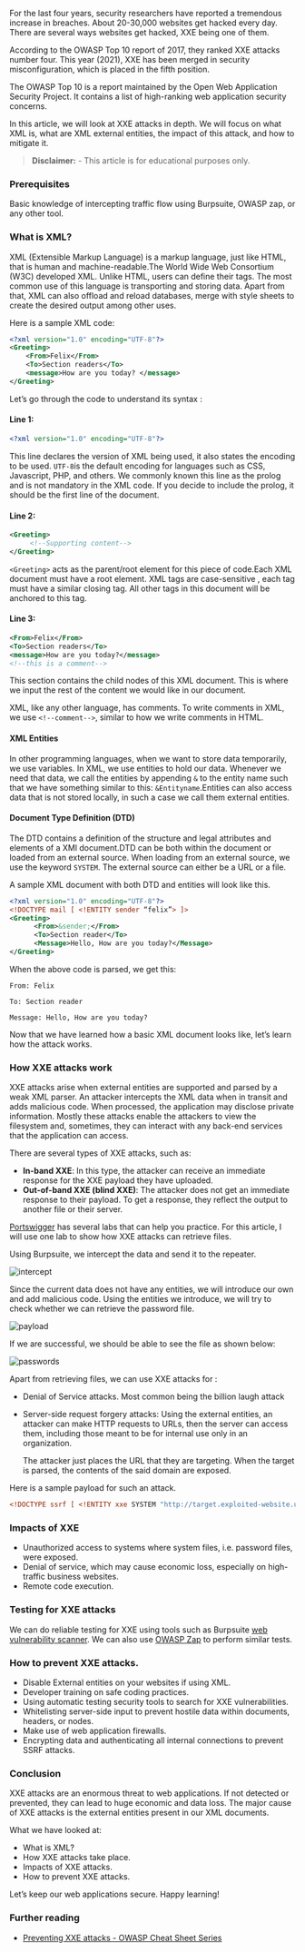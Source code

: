 For the last four years, security researchers have reported a tremendous increase in breaches. About 20-30,000 websites get hacked every day. There are several ways websites get hacked, XXE being one of them.

According to the OWASP Top 10 report of 2017, they ranked XXE attacks number four. This year (2021), XXE has been merged in security misconfiguration, which is placed in the fifth position.

The OWASP Top 10 is a report maintained by the Open Web Application Security Project. It contains a list of high-ranking web application security concerns.

In this article, we will look at XXE attacks in depth. We will focus on what XML is, what are XML external entities, the impact of this attack, and how to mitigate it.

> **Disclaimer:** - This article is for educational purposes only. 

### Prerequisites
Basic knowledge of intercepting traffic flow using Burpsuite, OWASP zap, or any other tool.

### What is XML?
XML (Extensible Markup Language) is a markup language, just like HTML, that is human and machine-readable.The World Wide Web Consortium (W3C) developed XML. Unlike HTML, users can define their tags. The most common use of this language is transporting and storing data. Apart from that, XML can also offload and reload databases, merge with style sheets to create the desired output among other uses.

Here is a sample XML code:

```xml
<?xml version="1.0" encoding="UTF-8"?>
<Greeting>
    <From>Felix</From>
    <To>Section readers</To>
    <message>How are you today? </message>
</Greeting>
```

Let’s go through the code to understand its syntax :

#### Line 1:
```xml
<?xml version="1.0" encoding="UTF-8"?>
```

This line declares the version of XML being used, it also states the encoding to be used. `UTF-8`is the default encoding for languages such as CSS, Javascript, PHP, and others. We commonly known this line as the prolog and is not mandatory in the XML code. If you decide to include the prolog, it should be the first line of the document.

#### Line 2:
```xml
<Greeting>
     <!--Supporting content-->
</Greeting>
```
 
`<Greeting>` acts as the parent/root element for this piece of code.Each XML document must have a root element. XML tags are case-sensitive , each tag must have a similar closing tag. All other tags in this document will be anchored to this tag.

#### Line 3:
```xml
<From>Felix</From>
<To>Section readers</To>
<message>How are you today?</message>
<!--this is a comment-->
```

This section contains the child nodes of this XML document. This is where we input the rest of the content we would like in our document.

XML, like any other language, has comments. To write comments in XML, we use `<!--comment-->`, similar to how we write comments in HTML.

#### XML Entities
In other programming languages, when we want to store data temporarily, we use variables. In XML, we use entities to hold our data. Whenever we need that data, we call the entities by appending `&` to the entity name such that we have something similar to this: `&Entityname`.Entities can also access data that is not stored locally, in such a case we call them external entities.

#### Document Type Definition (DTD)
The DTD contains a definition of the structure and legal attributes and elements of a XMl document.DTD can be both within the document or loaded from an external source. When loading from an external source, we use the keyword `SYSTEM`. The external source can either be a URL or a file.

A sample XML document with both DTD and entities will look like this.

```xml
<?xml version="1.0" encoding="UTF-8"?>
<!DOCTYPE mail [ <!ENTITY sender “felix”> ]>
<Greeting>
      <From>&sender;</From>
      <To>Section reader</To>
      <Message>Hello, How are you today?</Message>
</Greeting>
```

When the above code is parsed, we get this:

```
From: Felix

To: Section reader

Message: Hello, How are you today?
```

Now that we have learned how a basic XML document looks like, let’s learn how the attack works.

### How XXE attacks work

XXE attacks arise when external entities are supported and parsed by a weak XML parser. An attacker intercepts the XML data when in transit and adds malicious code. When processed, the application may disclose private information. Mostly these attacks enable the attackers to view the filesystem and, sometimes, they can interact with any back-end services that the application can access.

There are several types of XXE attacks, such as:

- **In-band XXE**: In this type, the attacker can receive an immediate response for the XXE payload they have uploaded.
- **Out-of-band XXE (blind XXE)**: The attacker does not get an immediate response to their payload. To get a response, they reflect the output to another file or their server.

[Portswigger](www.portswigger.net/web-security/xxe) has several labs that can help you practice. For this article, I will use one lab to show how XXE attacks can retrieve files.

Using Burpsuite, we intercept the data and send it to the repeater.

![intercept](/engineering-education/understanding-xml-external-entity-attacks/intercept1.png)

Since the current data does not have any entities, we will introduce our own and add malicious code. Using the entities we introduce, we will try to check whether we can retrieve the password file. 

![payload](/engineering-education/understanding-xml-external-entity-attacks/payload.png)

If we are successful, we should be able to see the file as shown below:

![passwords](/engineering-education/understanding-xml-external-entity-attacks/intercept2.png)

Apart from retrieving files, we can use XXE attacks for :

- Denial of Service attacks. Most common being the billion laugh attack 
- Server-side request forgery attacks: Using the external entities, an attacker can make HTTP requests to URLs, then the server can access them, including those meant to be for internal use only in an organization.

    The attacker just places the URL that they are targeting. When the target is parsed, the contents of the said domain are exposed.

Here is a sample payload for such an attack.

```xml
<!DOCTYPE ssrf [ <!ENTITY xxe SYSTEM "http://target.exploited-website.url/"> ]>
```

### Impacts of XXE
- Unauthorized access to systems where system files, i.e. password files, were exposed.
- Denial of service, which may cause economic loss, especially on high-traffic business websites.
- Remote code execution.

### Testing for XXE attacks
We can do reliable testing for XXE using tools such as Burpsuite [web vulnerability scanner](https://portswigger.net/burp/vulnerability-scanner). We can also use [OWASP Zap](https://www.zaproxy.org/) to perform similar tests.

### How to prevent XXE attacks.
- Disable External entities on your websites if using XML.
- Developer training on safe coding practices.
- Using automatic testing security tools to search for XXE vulnerabilities.
- Whitelisting server-side input to prevent hostile data within documents, headers, or nodes.
- Make use of web application firewalls.
- Encrypting data and authenticating all internal connections to prevent SSRF attacks.

### Conclusion
XXE attacks are an enormous threat to web applications. If not detected or prevented, they can lead to huge economic and data loss. The major cause of XXE attacks is the external entities present in our XML documents.

What we have looked at:
- What is XML?
- How XXE attacks take place.
- Impacts of XXE attacks.
- How to prevent XXE attacks.

Let’s keep our web applications secure. Happy learning!

### Further reading
- [Preventing XXE attacks - OWASP Cheat Sheet Series](https://cheatsheetseries.owasp.org/cheatsheets/XML_External_Entity_Prevention_Cheat_Sheet.html)

